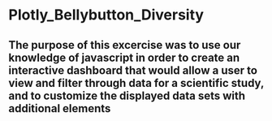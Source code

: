 # Plotly_Bellybutton_Diversity
## The purpose of this excercise was to use our knowledge of javascript in order to create an interactive dashboard that would allow a user to view and filter through data for a scientific study, and to customize the displayed data sets with additional elements 
